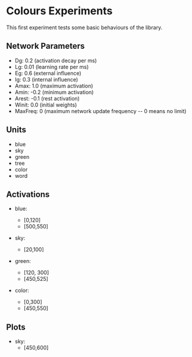 
Colours Experiments
===================

This first experiment tests some basic behaviours of the library.

Network Parameters
------------------

- Dg: 0.2       (activation decay per ms)
- Lg: 0.01      (learning rate per ms)
- Eg: 0.6       (external influence)
- Ig: 0.3       (internal influence)
- Amax: 1.0     (maximum activation)
- Amin: -0.2    (minimum activation)
- Arest: -0.1   (rest activation)
- Winit: 0.0    (initial weights)
- MaxFreq: 0    (maximum network update frequency -- 0 means no limit)


Units
-----

- blue
- sky
- green
- tree
- color
- word

Activations
-----------

- blue:
    - [0,120]
    - [500,550]
- sky:
    - [20,100]
- green:
    - [120, 300]
    - [450,525]

- color:
   - [0,300]
   - [450,550]

Plots
-----

- sky:
    - [450,600]


